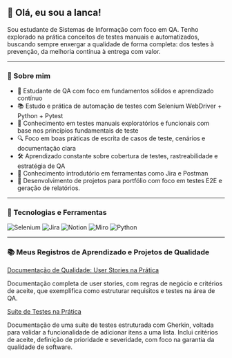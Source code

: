 ## 💙 Olá, eu sou a Ianca!

Sou estudante de Sistemas de Informação com foco em QA. Tenho explorado na prática conceitos de testes manuais e automatizados, buscando sempre enxergar a qualidade de forma completa: dos testes à prevenção, da melhoria contínua à entrega com valor.

---

### 📝 Sobre mim

- 🧠 Estudante de QA com foco em fundamentos sólidos e aprendizado contínuo  
- 📚 Estudo e prática de automação de testes com Selenium WebDriver + Python + Pytest  
- 🧩 Conhecimento em testes manuais exploratórios e funcionais com base nos princípios fundamentais de teste  
- 🔍 Foco em boas práticas de escrita de casos de teste, cenários e documentação clara  
- 🛠️ Aprendizado constante sobre cobertura de testes, rastreabilidade e estratégia de QA  
- 📎 Conhecimento introdutório em ferramentas como Jira e Postman
- 🚀 Desenvolvimento de projetos para portfólio com foco em testes E2E e geração de relatórios.

---

### 🧰 Tecnologias e Ferramentas 

<p>
  <img alt="Selenium" src="https://img.shields.io/badge/Selenium-43B02A?style=for-the-badge&logo=selenium&logoColor=white" />
  <img alt="Jira" src="https://img.shields.io/badge/Jira-0052CC?style=for-the-badge&logo=jira&logoColor=white" />
  <img alt="Notion" src="https://img.shields.io/badge/Notion-000000?style=for-the-badge&logo=notion&logoColor=white" />
  <img alt="Miro" src="https://img.shields.io/badge/Miro-050038?style=for-the-badge&logo=miro&logoColor=white" />
  <img alt="Python" src="https://img.shields.io/badge/Python-3776AB?style=for-the-badge&logo=python&logoColor=white" />
</p>

---

### 📚 Meus Registros de Aprendizado e Projetos de Qualidade

[Documentação de Qualidade: User Stories na Prática](https://github.com/Ianca-del-cantone/user-story/blob/main/README.md#-documenta%C3%A7%C3%A3o-de-qualidade-user-stories-na-pr%C3%A1tica)

Documentação completa de user stories, com regras de negócio e critérios de aceite, que exemplifica como estruturar requisitos e testes na área de QA.

[Suíte de Testes na Prática](https://github.com/Ianca-del-cantone/su-te-de-teste-adicionar-itens/blob/main/README.md)

Documentação de uma suíte de testes estruturada com Gherkin, voltada para validar a funcionalidade de adicionar itens a uma lista.
Inclui critérios de aceite, definição de prioridade e severidade, com foco na garantia da qualidade de software.











